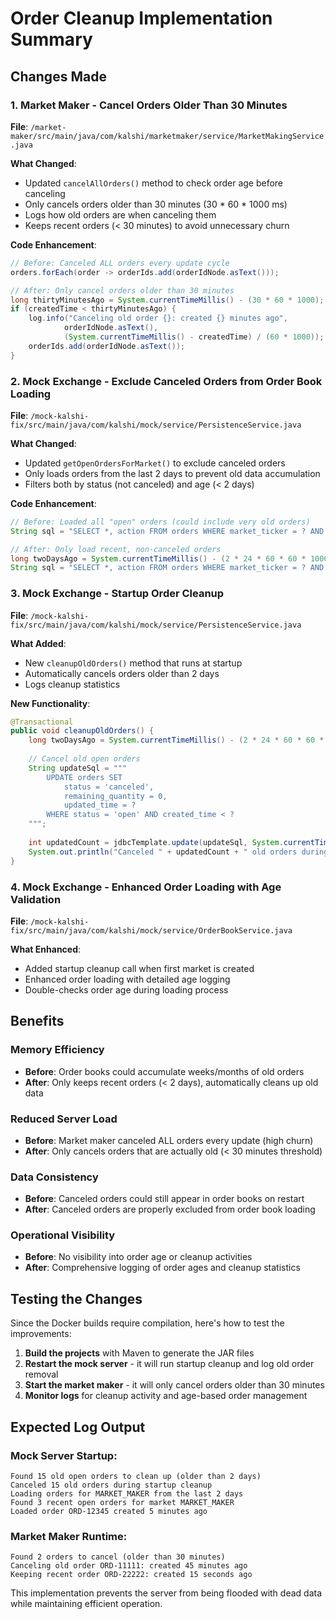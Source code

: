 # Order Cleanup Implementation Summary

## Changes Made

### 1. Market Maker - Cancel Orders Older Than 30 Minutes
**File**: `/market-maker/src/main/java/com/kalshi/marketmaker/service/MarketMakingService.java`

**What Changed**:
- Updated `cancelAllOrders()` method to check order age before canceling
- Only cancels orders older than 30 minutes (30 * 60 * 1000 ms)
- Logs how old orders are when canceling them
- Keeps recent orders (< 30 minutes) to avoid unnecessary churn

**Code Enhancement**:
```java
// Before: Canceled ALL orders every update cycle
orders.forEach(order -> orderIds.add(orderIdNode.asText()));

// After: Only cancel orders older than 30 minutes
long thirtyMinutesAgo = System.currentTimeMillis() - (30 * 60 * 1000);
if (createdTime < thirtyMinutesAgo) {
    log.info("Canceling old order {}: created {} minutes ago", 
            orderIdNode.asText(), 
            (System.currentTimeMillis() - createdTime) / (60 * 1000));
    orderIds.add(orderIdNode.asText());
}
```

### 2. Mock Exchange - Exclude Canceled Orders from Order Book Loading  
**File**: `/mock-kalshi-fix/src/main/java/com/kalshi/mock/service/PersistenceService.java`

**What Changed**:
- Updated `getOpenOrdersForMarket()` to exclude canceled orders
- Only loads orders from the last 2 days to prevent old data accumulation
- Filters both by status (not canceled) and age (< 2 days)

**Code Enhancement**:
```java
// Before: Loaded all "open" orders (could include very old orders)
String sql = "SELECT *, action FROM orders WHERE market_ticker = ? AND status = 'open'";

// After: Only load recent, non-canceled orders
long twoDaysAgo = System.currentTimeMillis() - (2 * 24 * 60 * 60 * 1000L);
String sql = "SELECT *, action FROM orders WHERE market_ticker = ? AND status = 'open' AND status != 'canceled' AND created_time >= ?";
```

### 3. Mock Exchange - Startup Order Cleanup
**File**: `/mock-kalshi-fix/src/main/java/com/kalshi/mock/service/PersistenceService.java`

**What Added**:
- New `cleanupOldOrders()` method that runs at startup
- Automatically cancels orders older than 2 days
- Logs cleanup statistics

**New Functionality**:
```java
@Transactional
public void cleanupOldOrders() {
    long twoDaysAgo = System.currentTimeMillis() - (2 * 24 * 60 * 60 * 1000L);
    
    // Cancel old open orders
    String updateSql = """
        UPDATE orders SET 
            status = 'canceled', 
            remaining_quantity = 0,
            updated_time = ?
        WHERE status = 'open' AND created_time < ?
    """;
    
    int updatedCount = jdbcTemplate.update(updateSql, System.currentTimeMillis(), twoDaysAgo);
    System.out.println("Canceled " + updatedCount + " old orders during startup cleanup");
}
```

### 4. Mock Exchange - Enhanced Order Loading with Age Validation
**File**: `/mock-kalshi-fix/src/main/java/com/kalshi/mock/service/OrderBookService.java`

**What Enhanced**:
- Added startup cleanup call when first market is created
- Enhanced order loading with detailed age logging
- Double-checks order age during loading process

## Benefits

### Memory Efficiency
- **Before**: Order books could accumulate weeks/months of old orders
- **After**: Only keeps recent orders (< 2 days), automatically cleans up old data

### Reduced Server Load
- **Before**: Market maker canceled ALL orders every update (high churn)
- **After**: Only cancels orders that are actually old (< 30 minutes threshold)

### Data Consistency  
- **Before**: Canceled orders could still appear in order books on restart
- **After**: Canceled orders are properly excluded from order book loading

### Operational Visibility
- **Before**: No visibility into order age or cleanup activities
- **After**: Comprehensive logging of order ages and cleanup statistics

## Testing the Changes

Since the Docker builds require compilation, here's how to test the improvements:

1. **Build the projects** with Maven to generate the JAR files
2. **Restart the mock server** - it will run startup cleanup and log old order removal
3. **Start the market maker** - it will only cancel orders older than 30 minutes
4. **Monitor logs** for cleanup activity and age-based order management

## Expected Log Output

### Mock Server Startup:
```
Found 15 old open orders to clean up (older than 2 days)
Canceled 15 old orders during startup cleanup
Loading orders for MARKET_MAKER from the last 2 days
Found 3 recent open orders for market MARKET_MAKER
Loaded order ORD-12345 created 5 minutes ago
```

### Market Maker Runtime:
```
Found 2 orders to cancel (older than 30 minutes)
Canceling old order ORD-11111: created 45 minutes ago
Keeping recent order ORD-22222: created 15 seconds ago
```

This implementation prevents the server from being flooded with dead data while maintaining efficient operation.